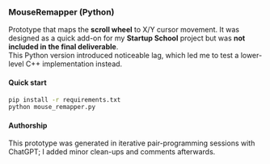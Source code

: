 ### MouseRemapper (Python)

Prototype that maps the **scroll wheel** to X/Y cursor movement.
It was designed as a quick add-on for my **Startup School** project but
was **not included in the final deliverable**.  
This Python version introduced noticeable lag, which led me to test a
lower-level C++ implementation instead.

#### Quick start
```bash
pip install -r requirements.txt
python mouse_remapper.py
```

#### Authorship
This prototype was generated in iterative pair-programming sessions with
ChatGPT; I added minor clean-ups and comments afterwards.
